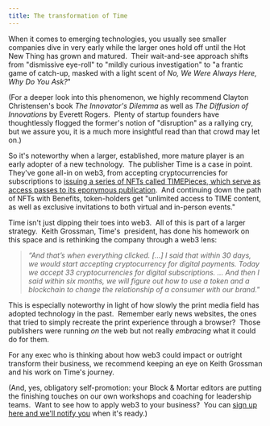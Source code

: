 ```yaml
---
title: The transformation of Time
---
```

When it comes to emerging technologies, you usually see smaller companies dive in very early while the larger ones hold off until the Hot New Thing has grown and matured.  Their wait-and-see approach shifts from "dismissive eye-roll" to "mildly curious investigation" to "a frantic game of catch-up, masked with a light scent of _No, We Were Always Here, Why Do You Ask?_"

(For a deeper look into this phenomenon, we highly recommend Clayton Christensen's book _The Innovator's Dilemma_ as well as _The Diffusion of Innovations_ by Everett Rogers.  Plenty of startup founders have thoughtlessly flogged the former's notion of "disruption" as a rallying cry, but we assure you, it is a much more insightful read than that crowd may let on.)

So it's noteworthy when a larger, established, more mature player is an early adopter of a new technology.  The publisher Time is a case in point.  They've gone all-in on web3, from accepting cryptocurrencies for subscriptions to [issuing a series of NFTs called TIMEPieces, which serve as access passes to its eponymous publication](https://www.cnbc.com/2022/07/17/99-year-old-publisher-time-is-leading-legacy-media-into-the-nft-future.html).  And continuing down the path of NFTs with Benefits, token-holders get "unlimited access to TIME content, as well as exclusive invitations to both virtual and in-person events."

Time isn't just dipping their toes into web3.  All of this is part of a larger strategy.  Keith Grossman, Time's  president, has done his homework on this space and is rethinking the company through a web3 lens:

> _“And that’s when everything clicked. \[...\] I said that within 30 days, we would start accepting cryptocurrency for digital payments. Today we accept 33 cryptocurrencies for digital subscriptions. ... And then I said within six months, we will figure out how to use a token and a blockchain to change the relationship of a consumer with our brand."_

This is especially noteworthy in light of how slowly the print media field has adopted technology in the past.  Remember early news websites, the ones that tried to simply recreate the print experience through a browser?  Those publishers were running _on_ the web but not really _embracing_ what it could do for them.

For any exec who is thinking about how web3 could impact or outright transform their business, we recommend keeping an eye on Keith Grossman and his work on Time's journey.  

(And, yes, obligatory self-promotion: your Block & Mortar editors are putting the finishing touches on our own workshops and coaching for leadership teams.  Want to see how to apply web3 to your business?  You can [sign up here and we'll notify you](https://docs.google.com/forms/d/e/1FAIpQLSf4UEgCDQPw7Vfj8zOYFGaeShaPmnn-v0Ku2Dp2pIHe7qwt0A/viewform) when it's ready.)